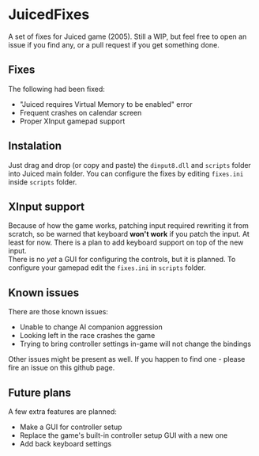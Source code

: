 # JuicedFixes
A set of fixes for Juiced game (2005). Still a WIP, but feel free to open an issue if you find any, or a pull request if you get something done.

## Fixes  
The following had been fixed:  
  *  "Juiced requires Virtual Memory to be enabled" error  
  * Frequent crashes on calendar screen
  * Proper XInput gamepad support

## Instalation
Just drag and drop (or copy and paste) the `dinput8.dll` and `scripts` folder into Juiced main folder. You can configure the fixes by editing `fixes.ini` inside `scripts` folder. 

## XInput support
Because of how the game works, patching input required rewriting it from scratch, so be warned that keyboard **won't work** if you patch the input.
At least for now. There is a plan to add keyboard support on top of the new input.  
There is no *yet* a GUI for configuring the controls, but it is planned. To configure your gamepad edit the `fixes.ini` in `scripts` folder.

## Known issues
There are those known issues:
  * Unable to change AI companion aggression
  * Looking left in the race crashes the game
  * Trying to bring controller settings in-game will not change the bindings  
    
Other issues might be present as well. If you happen to find one - please fire an issue on this github page.

## Future plans
A few extra features are planned:
  * Make a GUI for controller setup
  * Replace the game's built-in controller setup GUI with a new one
  * Add back keyboard settings
